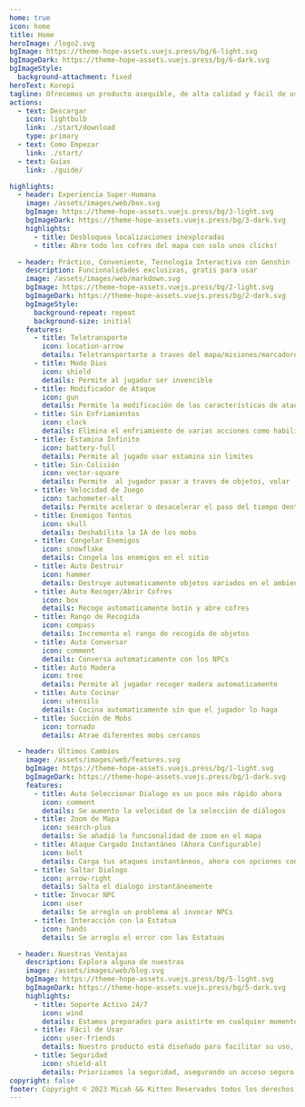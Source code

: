 ```yaml
---
home: true
icon: home
title: Home
heroImage: /logo2.svg
bgImage: https://theme-hope-assets.vuejs.press/bg/6-light.svg
bgImageDark: https://theme-hope-assets.vuejs.press/bg/6-dark.svg
bgImageStyle:
  background-attachment: fixed
heroText: Korepi
tagline: Ofrecemos un producto asequible, de alta calidad y fácil de usar de Korepi
actions:
  - text: Descargar
    icon: lightbulb
    link: ./start/download
    type: primary
  - text: Como Empezar
    link: ./start/
  - text: Guías
    link: ./guide/

highlights:
  - header: Experiencia Super-Humana
    image: /assets/images/web/box.svg
    bgImage: https://theme-hope-assets.vuejs.press/bg/3-light.svg
    bgImageDark: https://theme-hope-assets.vuejs.press/bg/3-dark.svg
    highlights:
      - title: Desbloquea localizaciones inexploradas
      - title: Abre todo los cofres del mapa con solo unos clicks!

  - header: Práctico, Conveniente, Tecnología Interactiva con Genshin
    description: Funcionalidades exclusivas, gratis para usar
    image: /assets/images/web/markdown.svg
    bgImage: https://theme-hope-assets.vuejs.press/bg/2-light.svg
    bgImageDark: https://theme-hope-assets.vuejs.press/bg/2-dark.svg
    bgImageStyle:
      background-repeat: repeat
      background-size: initial
    features:
      - title: Teletransporte
        icon: location-arrow
        details: Teletransportarte a traves del mapa/misiones/marcadores
      - title: Modo Dios
        icon: shield
        details: Permite al jugador ser invencible
      - title: Modificador de Ataque
        icon: gun
        details: Permite la modificación de las características de ataque, incluyendo multi-golpe, objetivo, y animación
      - title: Sin Enfriamientos
        icon: clock
        details: Elimina el enfriamiento de varias acciones como habilidades, definitivas, esprint, y arco
      - title: Estamina Infinito
        icon: battery-full
        details: Permite al jugado usar estamina sin limites
      - title: Sin-Colisión
        icon: vector-square
        details: Permite  al jugador pasar a traves de objetos, volar
      - title: Velocidad de Juego
        icon: tachometer-alt
        details: Permite acelerar o desacelerar el paso del tiempo dentro del juego
      - title: Enemigos Tontos
        icon: skull
        details: Deshabilita la IA de los mobs
      - title: Congelar Enemigos
        icon: snowflake
        details: Congela los enemigos en el sitio
      - title: Auto Destruir
        icon: hammer
        details: Destruye automaticamente objetos variados en el ambiente
      - title: Auto Recoger/Abrir Cofres
        icon: box
        details: Recoge automaticamente botín y abre cofres
      - title: Rango de Recogida
        icon: compass
        details: Incrementa el rango de recogida de objetos
      - title: Auto Conversar
        icon: comment
        details: Conversa automaticamente con los NPCs
      - title: Auto Madera
        icon: tree
        details: Permite al jugador recoger madera automaticamente
      - title: Auto Cocinar
        icon: utensils
        details: Cocina automaticamente sin que el jugador lo haga
      - title: Succión de Mobs
        icon: tornado
        details: Atrae diferentes mobs cercanos

  - header: Últimos Cambios
    image: /assets/images/web/features.svg
    bgImage: https://theme-hope-assets.vuejs.press/bg/1-light.svg
    bgImageDark: https://theme-hope-assets.vuejs.press/bg/1-dark.svg
    features:
      - title: Auto Seleccionar Dialogo es un poco más rápido ahora
        icon: comment
        details: Se aumento la velocidad de la selección de diálogos
      - title: Zoom de Mapa
        icon: search-plus
        details: Se añadió la funcionalidad de zoom en el mapa
      - title: Ataque Cargado Instantáneo (Ahora Configurable)
        icon: bolt
        details: Carga tus ataques instantáneos, ahora con opciones configurables
      - title: Saltar Dialogo
        icon: arrow-right
        details: Salta el dialogo instantáneamente
      - title: Invocar NPC
        icon: user
        details: Se arreglo un problema al invocar NPCs
      - title: Interacción con la Estatua
        icon: hands
        details: Se arreglo el error con las Estatuas

  - header: Nuestras Ventajas
    description: Explora alguna de nuestras
    image: /assets/images/web/blog.svg
    bgImage: https://theme-hope-assets.vuejs.press/bg/5-light.svg
    bgImageDark: https://theme-hope-assets.vuejs.press/bg/5-dark.svg
    highlights:
      - title: Soporte Activo 24/7
        icon: wind
        details: Estamos preparados para asistirte en cualquier momento, dia o noche, proporcionando un soporte 24/7 confiable.
      - title: Fácil de Usar
        icon: user-friends
        details: Nuestro producto está diseñado para facilitar su uso, garantizando una experiencia cómoda y fácil de usar.
      - title: Seguridad
        icon: shield-alt
        details: Priorizamos la seguridad, asegurando un acceso seguro y protegiendo tu información
copyright: false
footer: Copyright © 2023 Micah && Kitten Reservados todos los derechos. Todas las demás marcas comerciales, capturas de pantalla, logotipos y derechos de autor son propiedad de sus respectivos dueños.
---
```


